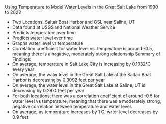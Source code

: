 Using Temperature to Model Water Levels in the Great Salt Lake from 1990 to 2022
- Two Locations: Saltair Boat Harbor and GSL near Saline, UT
- Data found at USGS and National Weather Service
- Predicts temperature over time
- Predicts water level over time
- Graphs water level vs temperature
- Correlation coefficient for water level vs. temperature is around -0.5, meaning there is a negative, moderately strong relationship
Summary of Findings:
- On average, temperature in Salt Lake City is increasing by 0.1032°C every year
- On average, the water level in the Great Salt Lake at the Saltair Boat Harbor is decreasing by 0.3092 feet per year
- On average, the water level in the Great Salt Lake at Saline, UT is decreasing by 0.2974 feet per year
- For both locations, there was a correlation coefficient of around -0.5 for water level vs temperature, meaning that there was a moderately strong, negative correlation between temperature and water level. 
- On average, as temperature increases by 1 C, water level decreases by 0.9 feet
